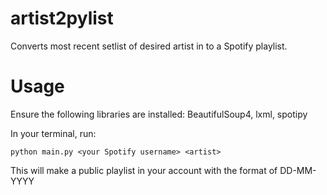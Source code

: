 # artist2pylist
Converts most recent setlist of desired artist in to a Spotify playlist.

# Usage
Ensure the following libraries are installed: BeautifulSoup4, lxml, spotipy

In your terminal, run:
```
python main.py <your Spotify username> <artist>
```
This will make a public playlist in your account with the format of DD-MM-YYYY <artist name>

